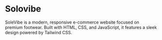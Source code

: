 # Solovibe
SoleVibe is a modern, responsive e-commerce website focused on premium footwear. Built with HTML, CSS, and JavaScript, it features a sleek design powered by Tailwind CSS.
